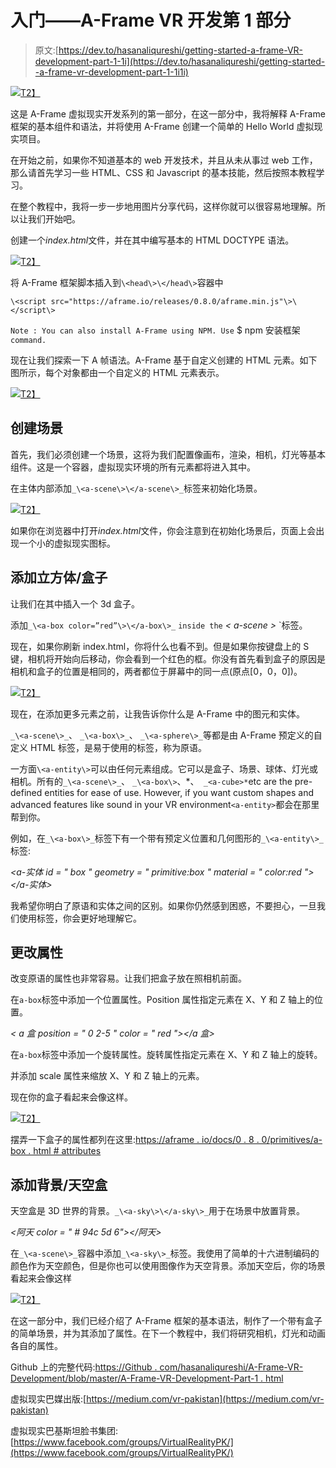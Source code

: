 # 入门——A-Frame VR 开发第 1 部分

> 原文:[https://dev.to/hasanaliqureshi/getting-started-a-frame-VR-development-part-1-1i](https://dev.to/hasanaliqureshi/getting-started--a-frame-vr-development-part-1-1i1i)

[![](../Images/9a95a1635d6dc9febd891e930a796719.png)T2】](https://res.cloudinary.com/practicaldev/image/fetch/s--mmxtaxJv--/c_limit%2Cf_auto%2Cfl_progressive%2Cq_auto%2Cw_880/https://hasanali.me/wp-content/uploads/2018/10/Copy-of-Rufus-Strikes-Wins1.png)

这是 A-Frame 虚拟现实开发系列的第一部分，在这一部分中，我将解释 A-Frame 框架的基本组件和语法，并将使用 A-Frame 创建一个简单的 Hello World 虚拟现实项目。

在开始之前，如果你不知道基本的 web 开发技术，并且从未从事过 web 工作，那么请首先学习一些 HTML、CSS 和 Javascript 的基本技能，然后按照本教程学习。

在整个教程中，我将一步一步地用图片分享代码，这样你就可以很容易地理解。所以让我们开始吧。

创建一个*index.html*文件，并在其中编写基本的 HTML DOCTYPE 语法。

[![](../Images/1b9108796dee29ec94459d542080784d.png)T2】](https://res.cloudinary.com/practicaldev/image/fetch/s--Puupk9f0--/c_limit%2Cf_auto%2Cfl_progressive%2Cq_auto%2Cw_880/https://hasanali.me/wp-content/uploads/2018/10/01-1024x586.png)

将 A-Frame 框架脚本插入到`\<head\>\</head\>`容器中

```
\<script src="https://aframe.io/releases/0.8.0/aframe.min.js"\>\</script\> 
```

`Note : You can also install A-Frame using NPM. Use` $ npm 安装框架`command.`

现在让我们探索一下 A 帧语法。A-Frame 基于自定义创建的 HTML 元素。如下图所示，每个对象都由一个自定义的 HTML 元素表示。

[![](../Images/c9f281d8b081021a93cea9708112c8ef.png)T2】](https://res.cloudinary.com/practicaldev/image/fetch/s--kypl-U0U--/c_limit%2Cf_auto%2Cfl_progressive%2Cq_auto%2Cw_880/https://hasanali.me/wp-content/uploads/2018/10/02-1024x579.jpg)

## 创建场景

首先，我们必须创建一个场景，这将为我们配置像画布，渲染，相机，灯光等基本组件。这是一个容器，虚拟现实环境的所有元素都将进入其中。

在主体内部添加`_\<a-scene\>\</a-scene\>_`标签来初始化场景。

[![](../Images/d1006e0dec328baf08bb57d75e193b07.png)T2】](https://res.cloudinary.com/practicaldev/image/fetch/s--3llPcKSU--/c_limit%2Cf_auto%2Cfl_progressive%2Cq_auto%2Cw_880/https://hasanali.me/wp-content/uploads/2018/10/03-1024x586.png)

如果你在浏览器中打开*index.html*文件，你会注意到在初始化场景后，页面上会出现一个小的虚拟现实图标。

## 添加立方体/盒子

让我们在其中插入一个 3d 盒子。

添加`_\<a-box color=”red”\>\</a-box\>_` `inside the` *< a-scene >* `标签。

现在，如果你刷新 index.html，你将什么也看不到。但是如果你按键盘上的 S 键，相机将开始向后移动，你会看到一个红色的框。你没有首先看到盒子的原因是相机和盒子的位置是相同的，两者都位于屏幕中的同一点(原点[0，0，0])。

[![](../Images/e46b479f0883f4e3511af21aabddfddf.png)T2】](https://res.cloudinary.com/practicaldev/image/fetch/s--2_soqMbM--/c_limit%2Cf_auto%2Cfl_progressive%2Cq_auto%2Cw_880/https://hasanali.me/wp-content/uploads/2018/10/04-1024x586.png)

现在，在添加更多元素之前，让我告诉你什么是 A-Frame 中的图元和实体。

`_\<a-scene\>_`、 `_\<a-box\>_`、 `_\<a-sphere\>_`等都是由 A-Frame 预定义的自定义 HTML 标签，是易于使用的标签，称为原语。

一方面`\<a-entity\>`可以由任何元素组成。它可以是盒子、场景、球体、灯光或相机。所有的`_\<a-scene\>_`、 `_\<a-box\>`、*、` _<a-cube>*`etc are the pre-defined entities for ease of use. However, if you want custom shapes and advanced features like sound in your VR environment`<a-entity>`都会在那里帮到你。

例如，在`_\<a-box\>_`标签下有一个带有预定义位置和几何图形的`_\<a-entity\>_`标签:

*<a-实体 id = " box " geometry = " primitive:box " material = " color:red "></a-实体>*

我希望你明白了原语和实体之间的区别。如果你仍然感到困惑，不要担心，一旦我们使用<a-entity>标签，你会更好地理解它。</a-entity>

## 更改属性

改变原语的属性也非常容易。让我们把盒子放在照相机前面。

在`a-box`标签中添加一个位置属性。Position 属性指定元素在 X、Y 和 Z 轴上的位置。

*< a 盒 position = " 0 2-5 " color = " red "></a 盒>*

在`a-box`标签中添加一个旋转属性。旋转属性指定元素在 X、Y 和 Z 轴上的旋转。

*<a-box position = " 0 2-5 " rotation = " 0 45 45 " color = " red "></a-box>*

并添加 scale 属性来缩放 X、Y 和 Z 轴上的元素。

*<a-box position = " 0 2-5 " rotation = " 0 45 45 " scale = " 2 2 2 " color = " red "></a-box>*

现在你的盒子看起来会像这样。

[![](../Images/e1d65aa43019a1d3d667dc5b86841716.png)T2】](https://res.cloudinary.com/practicaldev/image/fetch/s--Hf9nf91d--/c_limit%2Cf_auto%2Cfl_progressive%2Cq_auto%2Cw_880/https://hasanali.me/wp-content/uploads/2018/10/05-1024x586.png)

摆弄一下盒子的属性都列在这里:[https://aframe . io/docs/0 . 8 . 0/primitives/a-box . html # attributes](https://aframe.io/docs/0.8.0/primitives/a-box.html#attributes)

## 添加背景/天空盒

天空盒是 3D 世界的背景。`_\<a-sky\>\</a-sky\>_`用于在场景中放置背景。

*<阿天 color = " # 94c 5d 6"></阿天>*

在`_\<a-scene\>_`容器中添加`_\<a-sky\>_`标签。我使用了简单的十六进制编码的颜色作为天空颜色，但是你也可以使用图像作为天空背景。添加天空后，你的场景看起来会像这样

[![](../Images/4b6da27a1a690a1e47d503eef539fc54.png)T2】](https://res.cloudinary.com/practicaldev/image/fetch/s--BpvrNpWi--/c_limit%2Cf_auto%2Cfl_progressive%2Cq_auto%2Cw_880/https://hasanali.me/wp-content/uploads/2018/10/06-1024x586.png)

在这一部分中，我们已经介绍了 A-Frame 框架的基本语法，制作了一个带有盒子的简单场景，并为其添加了属性。在下一个教程中，我们将研究相机，灯光和动画各自的属性。

Github 上的完整代码:[https://Github . com/hasanaliqureshi/A-Frame-VR-Development/blob/master/A-Frame-VR-Development-Part-1 . html](https://github.com/hasanaliqureshi/A-Frame-VR-Development/blob/master/A-Frame-VR-Development-Part-1.html)

虚拟现实巴媒出版:[https://medium.com/vr-pakistan](https://medium.com/vr-pakistan)

虚拟现实巴基斯坦脸书集团:[https://www.facebook.com/groups/VirtualRealityPK/](https://www.facebook.com/groups/VirtualRealityPK/)